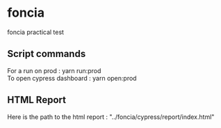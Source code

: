# foncia
foncia practical test 

## Script commands

For a run on prod : yarn run:prod <br />
To open cypress dashboard : yarn open:prod

## HTML Report

Here is the path to the html report : "../foncia/cypress/report/index.html"
